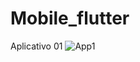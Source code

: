 # Mobile_flutter

Aplicativo 01
![App1](https://user-images.githubusercontent.com/61985297/157952084-0e026880-35bf-4713-9b2b-4221440c326b.png)

